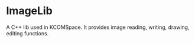 # ImageLib
A C++ lib used in KCOMSpace. It provides image reading, writing, drawing, editing functions.

